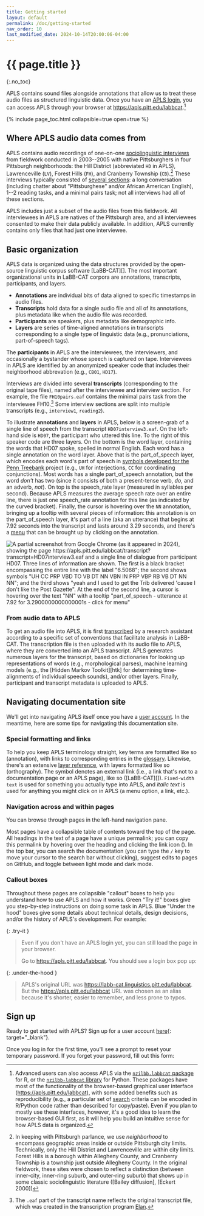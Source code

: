 ```yaml
---
title: Getting started
layout: default
permalink: /doc/getting-started
nav_order: 10
last_modified_date: 2024-10-14T20:00:06-04:00
---
```


# {{ page.title }}
{:.no_toc}

APLS contains sound files alongside annotations that allow us to treat these audio files as structured linguistic data.
Once you have an [APLS login](#sign-up), you can access APLS through your browser at <https://apls.pitt.edu/labbcat>.[^r-python]
<!-- APLS works just like any other webpage: you can use the back/forward buttons to navigate, create bookmarks, load multiple pages in tabs, etc. -->

[^r-python]: Advanced users can also access APLS via the [`nzilbb.labbcat` package](https://nzilbb.github.io/labbcat-R/) for R, or the [`nzilbb-labbcat` library](https://nzilbb.github.io/labbcat-py/) for Python. These packages have most of the functionality of the browser-based graphical user interface (https://apls.pitt.edu/labbcat), with some added benefits such as reproducibility (e.g., a particular set of [search](doc/search) criteria can be encoded in R/Python code rather than described for copy/paste). Even if you plan to mostly use these interfaces, however, it's a good idea to learn the browser-based GUI first, as it will help you build an intuitive sense for how APLS data is organized.

{% include page_toc.html collapsible=true open=true %}


## Where APLS audio data comes from

APLS contains audio recordings of one-on-one [sociolinguistic interviews](https://languageandlife.org/about-sociolinguistics/) from fieldwork conducted in 2003--2005 with native Pittsburghers in four Pittsburgh neighborhoods: the Hill District (abbreviated `HD` in APLS), Lawrenceville (`LV`), Forest Hills (`FH`), and Cranberry Township (`CB`).[^neighborhood]
These interviews typically consisted of [several sections](https://ecampusontario.pressbooks.pub/essentialsoflinguistics2/chapter/10-5-variationist-methods-and-concepts): a long conversation (including chatter about "Pittsburghese" and/or African American English), 1--2 reading tasks, and a minimal pairs task;
not all interviews had all of these sections.

[^neighborhood]: In keeping with Pittsburgh parlance, we use _neighborhood_ to encompass geographic areas inside or outside Pittsburgh city limits. Technically, only the Hill District and Lawrenceville are within city limits. Forest Hills is a borough within Allegheny County, and Cranberry Township is a township just outside Allegheny County. In the original fieldwork, these sites were chosen to reflect a distinction (between inner-city, inner-ring suburb, and outer-ring suburb) that shows up in some classic sociolinguistic literature ([Bailey diffusion], [Eckert 2000])

APLS includes just a subset of the audio files from this fieldwork.
All interviewees in APLS are natives of the Pittsburgh area, and all interviewees consented to make their data publicly available.
In addition, APLS currently contains only files that had just one interviewee.


## Basic organization

APLS data is organized using the data structures provided by the open-source linguistic corpus software [LaBB-CAT][].
The most important organizational units in LaBB-CAT corpora are <span class="keyterm">annotations</span>, <span class="keyterm">transcripts</span>, <span class="keyterm">participants</span>, and <span class="keyterm">layers</span>.

- **Annotations** are individual bits of data aligned to specific timestamps in audio files.
- **Transcripts** hold data for a single audio file and all of its annotations, plus metadata like when the audio file was recorded.
- **Participants** are speakers, plus metadata like demographic info.
- **Layers** are series of time-aligned annotations in transcripts corresponding to a single type of linguistic data (e.g., pronunciations, part-of-speech tags).

The **participants** in APLS are the interviewees, the interviewers, and occasionally a bystander whose speech is captured on tape.
Interviewees in APLS are identified by an anonymized <span class="keyterm">speaker code</span> that includes their neighborhood abbrevation (e.g., `CB01`, `HD17`).

Interviews are divided into several **transcripts** (corresponding to the original tape files), named after the interviewee and interview section.
For example, the file `FH10pairs.eaf` contains the minimal pairs task from the interviewee FH10.[^eaf]
Some interview sections are split into multiple transcripts (e.g., `interview1`, `reading2`).

[^eaf]: The `.eaf` part of the transcript name reflects the original transcript file, which was created in the transcription program [Elan](https://archive.mpi.nl/tla/elan).

To illustrate **annotations** and **layers** in APLS, below is a screen-grab of a single <span class="keyterm">line</span> of speech from the transcript `HD07interview3.eaf`.
On the left-hand side is `HD07`, the participant who uttered this line.
To the right of this speaker code are three layers.
On the bottom is the <span class="layer">word</span> layer, containing the words that HD07 spoke, spelled in normal English.
Each word has a single annotation on the <span class="layer">word</span> layer.
Above that is the <span class="layer">part_of_speech</span> layer, which encodes each word's part of speech in [symbols developed for the Penn Treebank](doc/notation-systems#penn-treebank-pos-tags) project (e.g., `UH` for interjections, `CC` for coordinating conjunctions).
Most words has a single <span class="layer">part_of_speech</span> annotation, but the word _don't_ has two (since it consists of both a present-tense verb, _do_, and an adverb, _not_).
On top is the <span class="layer">speech_rate</span> layer (measured in syllables per second).
Because APLS measures the average speech rate over an entire line, there is just one <span class="layer">speech_rate</span> annotation for this line (as indicated by the curved bracket).
Finally, the cursor is hovering over the `NN` annotation, bringing up a tooltip with several pieces of information:
this annotation is on the <span class="layer">part_of_speech</span> layer, it's part of a line (aka an <span class="layer">utterance</span>) that begins at 7.92 seconds into the transcript and lasts around 3.29 seconds, and there's a [menu](doc/view-transcript#word-menu) that can be brought up by clicking on the annotation.

![A partial screenshot from Google Chrome (as it appeared in 2024), showing the page https://apls.pitt.edu/labbcat/transcript?transcript=HD07interview3.eaf and a single line of dialogue from participant HD07. Three lines of information are shown. The first is a black bracket encompassing the entire line with the label "6.5068"; the second shows symbols "UH CC PRP VBD TO VB DT NN VBN IN PRP VBP RB VB DT NN NN"; and the third shows "yeah and I used to get the Trib delivered 'cause I don't like the Post Gazette". At the end of the second line, a cursor is hovering over the text "NN" with a tooltip "part_of_speech - utterance at 7.92 for 3.2900000000000001s - click for menu" ](assets/img/demo-page.png)
<!-- A better screen-grab would: (a) be narrower (not take up as much x-axis real estate), (b) be from a line that doesn't have an annoying duration -->


### From audio data to APLS

To get an audio file into APLS, it is first [transcribed](doc/transcription) by a research assistant according to a specific set of conventions that facilitate analysis in LaBB-CAT.
The transcription file is then uploaded with its audio file to APLS, where they are converted into an APLS transcript.
APLS generates numerous layers for the transcript, based on dictionaries for looking up representations of words (e.g., morphological parses), machine learning models (e.g., the [Hidden Markov Toolkit][htk] for determining time-alignments of individual speech sounds), and/or other layers.
Finally, participant and transcript metadata is uploaded to APLS.


## Navigating documentation site

We'll get into navigating APLS itself once you have a [user account](#sign-up).
In the meantime, here are some tips for navigating this documentation site.


### Special formatting and links

To help you keep APLS terminology straight, key terms are formatted like so (<span class="keyterm">annotation</span>), with links to corresponding entries in the [glossary](doc/glossary).
Likewise, there's an extensive [layer reference](doc/layer-reference), with layers formatted like so (<span class="layer">orthography</span>).
The symbol <!-- SVG ext --> denotes an external link (i.e., a link that's not to a documentation page or an APLS page), like so ([LaBB-CAT][]).
`Fixed-width text` is used for something you actually type into APLS, and _italic text_ is used for anything you might click on in APLS (a menu option, a link, etc.).


### Navigation across and within pages

You can browse through pages in the left-hand navigation pane.
<!-- If you're viewing this site on a mobile device, you can click = to bring up the navigation -->
Most pages have a collapsible table of contents toward the top of the page.
All headings in the text of a page have a unique permalink; 
you can copy this permalink by hovering over the heading and clicking the link icon (<!-- SVG link -->).
In the top bar, you can search the documentation (you can type the `/` key to move your cursor to the search bar without clicking), suggest edits to pages on GitHub, and toggle between light mode and dark mode.


### Callout boxes

Throughout these pages are collapsible "callout" boxes to help you understand how to use APLS and how it works.
Green "Try it!" boxes give you step-by-step instructions on doing some task in APLS.
Blue "Under the hood" boxes give some details about technical details, design decisions, and/or the history of APLS's development.
For example:

{: .try-it }
> Even if you don't have an APLS login yet, you can still load the page in your browser.
>
> Go to https://apls.pitt.edu/labbcat.
> You should see a login box pop up:
> <!-- SCREEN GRAB login box -->

{: .under-the-hood }
> APLS's original URL was https://labb-cat.linguistics.pitt.edu/labbcat.
> But the https://apls.pitt.edu/labbcat URL was chosen as an alias because it's shorter, easier to remember, and less prone to typos.


<!-- ## Terms of use -->

## Sign up

<!-- Crib from the Google Form -->

<!-- Possibly embed the Google Form -->

Ready to get started with APLS? Sign up for a user account [here](https://docs.google.com/forms/d/e/1FAIpQLSdFclWfbWZ-aM-h3Givrr4mH9T4MjyWaeQ-TpTMriC5mOcoqw/viewform){: target="_blank"}.

Once you log in for the first time, you'll see a prompt to reset your temporary password.
If you forget your password, fill out this form: 

